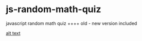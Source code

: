 # js-random-math-quiz
javascript random math quiz ++++ old - new version included


[alt text](https://github.com/thealiyasar/js-random-math-quiz/blob/c7f4802315715390cf4b34f798bc0e747426eb21/Screenshot%202023-03-28%20at%2006-55-26%20Document.png)
